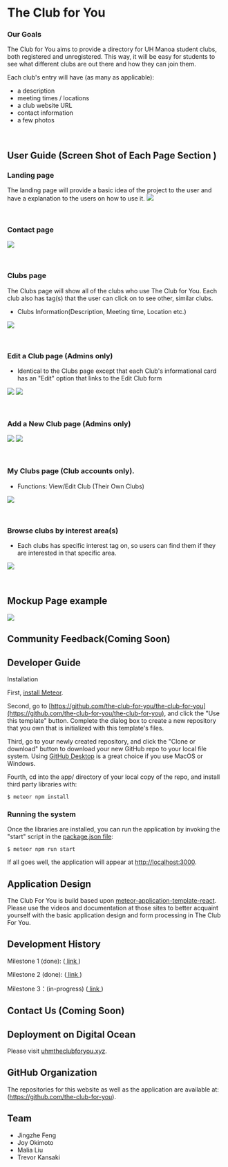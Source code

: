 # The Club for You

### Our Goals
The Club for You aims to provide a directory for UH Manoa student clubs, both registered and unregistered. This way, it will be easy for students to see what different clubs are out there and how they can join them.

Each club's entry will have (as many as applicable): 
- a description
- meeting times / locations
- a club website URL
- contact information
- a few photos

&nbsp;

## User Guide (Screen Shot of Each Page Section )

### Landing page
The landing page will provide a basic idea of the project to the user and have a explanation to the users on how to use it.
<img class = "ui left spaced image" src = "/images/the-club-for-you-landing.PNG">

&nbsp;

### Contact page
<img class = "ui left spaced image" src = "/images/the-club-for-you-contact.PNG">

&nbsp;

### Clubs page
The Clubs page will show all of the clubs who use The Club for You. Each club also has tag(s) that the user can click on to see other, similar clubs.
* Clubs Information(Description, Meeting time, Location etc.)
<img class = "ui left spaced image" src = "/images/the-club-for-you-clubs.PNG">

&nbsp;

### Edit a Club page (Admins only)
* Identical to the Clubs page except that each Club's informational card has an "Edit" option that links to the Edit Club form
<img class = "ui left spaced image" src = "/images/the-club-for-you-admin-edit-clubs-1.PNG">
<img class = "ui left spaced image" src = "/images/the-club-for-you-admin-edit-clubs-2.PNG">

&nbsp;

### Add a New Club page (Admins only)
<img class = "ui left spaced image" src = "/images/the-club-for-you-admin-add-club-1.PNG">
<img class = "ui left spaced image" src = "/images/the-club-for-you-admin-add-club-2.PNG">

&nbsp;

### My Clubs page (Club accounts only).
* Functions: View/Edit Club (Their Own Clubs)
<img class = "ui left spaced image" src = "/images/the-club-for-you-clubadmin-myclubs.PNG">

&nbsp;

### Browse clubs by interest area(s)
* Each clubs has specific interest tag on, so users can find them if they are interested in that specific area.
<img class = "ui left spaced image" src = "/images/the-club-for-you-interests.PNG">

&nbsp;

## Mockup Page example
![](images/Mockup.png)

## Community Feedback(Coming Soon)

## Developer Guide
Installation

First, [install Meteor](https://www.meteor.com/install).

Second, go to [https://github.com/the-club-for-you/the-club-for-you](https://github.com/the-club-for-you/the-club-for-you), and click the "Use this template" button. Complete the dialog box to create a new repository that you own that is initialized with this template's files.

Third, go to your newly created repository, and click the "Clone or download" button to download your new GitHub repo to your local file system.  Using [GitHub Desktop](https://desktop.github.com/) is a great choice if you use MacOS or Windows.

Fourth, cd into the app/ directory of your local copy of the repo, and install third party libraries with:

```
$ meteor npm install
```

### Running the system

Once the libraries are installed, you can run the application by invoking the "start" script in the [package.json file](https://github.com/the-club-for-you/the-club-for-you/blob/master/app/package.json):

```
$ meteor npm run start
```

If all goes well, the application will appear at [http://localhost:3000](http://localhost:3000).

## Application Design
The Club For You is build based upon [meteor-application-template-react](https://ics-software-engineering.github.io/meteor-application-template-react/). Please use the videos and documentation at those sites to better acquaint yourself with the basic application design and form processing in The Club For You.


## Development History 
Milestone 1 (done): (<a href = "https://github.com/the-club-for-you/the-club-for-you/projects/1"> link </a>) &nbsp;

Milestone 2 (done): (<a href = "https://github.com/the-club-for-you/the-club-for-you/projects/2"> link </a>) &nbsp;

Milestone 3：(in-progress) (<a href = "https://github.com/the-club-for-you/the-club-for-you/projects/3"> link </a>) &nbsp;

## Contact Us (Coming Soon)

## Deployment on Digital Ocean
Please visit [uhmtheclubforyou.xyz](https://uhmtheclubforyou.xyz).

## GitHub Organization
The repositories for this website as well as the application are available at: (https://github.com/the-club-for-you).

## Team
- Jingzhe Feng
- Joy Okimoto
- Malia Liu
- Trevor Kansaki


